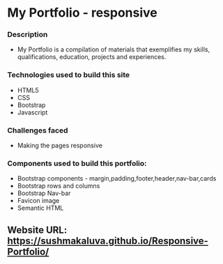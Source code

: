 # My Portfolio - responsive


### Description

* My Portfolio is a compilation of materials that exemplifies my skills, qualifications, education, projects and experiences.


### Technologies used to build this site

* HTML5  
* CSS
* Bootstrap
* Javascript

### Challenges faced

+ Making the pages responsive


### Components used to build this portfolio:

+ Bootstrap components - margin,padding,footer,header,nav-bar,cards
+ Bootstrap rows and columns 
+ Bootstrap Nav-bar
+ Favicon image
+ Semantic HTML

## Website URL: https://sushmakaluva.github.io/Responsive-Portfolio/



